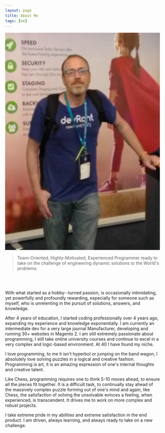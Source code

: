 ```yaml
---
layout: page
title: About Me
tags: [me]
---
```


<div class='img-holder'><img class='logo' src='img/wordcamp_profile.jpg'></div>

>Team-Oriented, Highly-Motivated, Experienced Programmer ready to take on the challenge of engineering dynamic solutions to the World's problems.

<br /><br />

With what started as a hobby--turned passion, is occasionally intimidating, yet powerfully and profoundly rewarding, especially for someone such as myself, who is unrelenting in the pursuit of solutions, answers, and knowledge.

After 4 years of education, I started coding professionally over 4 years ago, expanding my experience and knowledge exponentially. I am currently an intermediate dev for a very large journal Manufacturer, developing and running 30+ websites in Magento 2. I am still extremely passionate about programming, I still take online university courses and continue to excel in a very complex and logic-based environment. At 40 I have found my niche.

I love programming, to me it isn't hyperbol or jumping on the band wagon, I absolutely love solving puzzles in a logical and creative fashion. Programming is art, it is an amazing expression of one's internal thoughts and creative talent.

Like Chess, programming requires one to think 5-10 moves ahead, to ensure all the pieces fit together. It is a difficult task, to continually stay ahead of the massively complex puzzle forming out of one's mind and again, like Chess, the satisfaction of solving the unsolvable evinces a feeling, when experienced, is transcendent.  It drives me to work on more complex and robust projects.

I take extreme pride in my abilities and extreme satisfaction in the end product. I am driven, always learning, and always ready to take on a new challenge.
